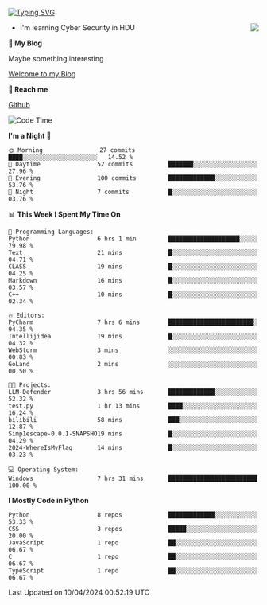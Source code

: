 [![Typing SVG](https://readme-typing-svg.herokuapp.com?font=Fira+Code&pause=1000&random=false&width=450&height=60&lines=Hello+%F0%9F%91%8B%F0%9F%8F%BB;I'm+JBNRZ)](https://git.io/typing-svg)

<a href="#">
  <img align="right" src="https://github-readme-stats.vercel.app/api?username=JBNRZ&show_icons=true&bg_color=15,f2f7fd,E0EAFC" />
</a>

- I'm learning Cyber Security in HDU

 **🌱 My Blog**

Maybe something interesting

[Welcome to my Blog](https://jbnrz.com.cn/)

 **💬 Reach me** 

[Github](https://github.com/JBNRZ)


<!--START_SECTION:waka-->
![Code Time](http://img.shields.io/badge/Code%20Time-421%20hrs%2031%20mins-blue)

**I'm a Night 🦉** 

```text
🌞 Morning                27 commits          ████░░░░░░░░░░░░░░░░░░░░░   14.52 % 
🌆 Daytime                52 commits          ███████░░░░░░░░░░░░░░░░░░   27.96 % 
🌃 Evening                100 commits         █████████████░░░░░░░░░░░░   53.76 % 
🌙 Night                  7 commits           █░░░░░░░░░░░░░░░░░░░░░░░░   03.76 % 
```


📊 **This Week I Spent My Time On** 

```text
💬 Programming Languages: 
Python                   6 hrs 1 min         ████████████████████░░░░░   79.98 % 
Text                     21 mins             █░░░░░░░░░░░░░░░░░░░░░░░░   04.71 % 
CLASS                    19 mins             █░░░░░░░░░░░░░░░░░░░░░░░░   04.25 % 
Markdown                 16 mins             █░░░░░░░░░░░░░░░░░░░░░░░░   03.57 % 
C++                      10 mins             █░░░░░░░░░░░░░░░░░░░░░░░░   02.34 % 

🔥 Editors: 
PyCharm                  7 hrs 6 mins        ████████████████████████░   94.35 % 
Intellijidea             19 mins             █░░░░░░░░░░░░░░░░░░░░░░░░   04.32 % 
WebStorm                 3 mins              ░░░░░░░░░░░░░░░░░░░░░░░░░   00.83 % 
GoLand                   2 mins              ░░░░░░░░░░░░░░░░░░░░░░░░░   00.50 % 

🐱‍💻 Projects: 
LLM-Defender             3 hrs 56 mins       █████████████░░░░░░░░░░░░   52.32 % 
test.py                  1 hr 13 mins        ████░░░░░░░░░░░░░░░░░░░░░   16.24 % 
bilibili                 58 mins             ███░░░░░░░░░░░░░░░░░░░░░░   12.87 % 
Simp1escape-0.0.1-SNAPSHO19 mins             █░░░░░░░░░░░░░░░░░░░░░░░░   04.29 % 
2024-WhereIsMyFlag       14 mins             █░░░░░░░░░░░░░░░░░░░░░░░░   03.23 % 

💻 Operating System: 
Windows                  7 hrs 31 mins       █████████████████████████   100.00 % 
```

**I Mostly Code in Python** 

```text
Python                   8 repos             █████████████░░░░░░░░░░░░   53.33 % 
CSS                      3 repos             █████░░░░░░░░░░░░░░░░░░░░   20.00 % 
JavaScript               1 repo              ██░░░░░░░░░░░░░░░░░░░░░░░   06.67 % 
C                        1 repo              ██░░░░░░░░░░░░░░░░░░░░░░░   06.67 % 
TypeScript               1 repo              ██░░░░░░░░░░░░░░░░░░░░░░░   06.67 % 
```




 Last Updated on 10/04/2024 00:52:19 UTC
<!--END_SECTION:waka-->
